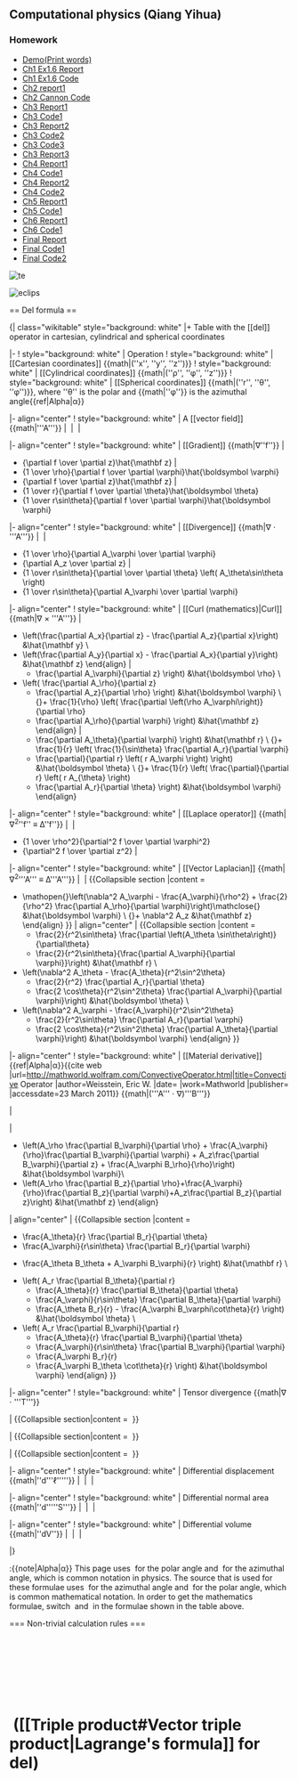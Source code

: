 Computational physics (Qiang Yihua)
-----

### Homework
- [Demo(Print words)](https://github.com/Carl0339887/computationalphysics_N2013301220058/blob/master/homework/Print%20any%20words.md)
- [Ch1 Ex1.6 Report](https://github.com/Carl0339887/computationalphysics_N2013301220058/blob/master/homework/EX1.6.pdf)
- [Ch1 Ex1.6 Code](https://github.com/Carl0339887/computationalphysics_N2013301220058/blob/master/homework/Code_ex_1.6.md)
- [Ch2 report1](https://github.com/Carl0339887/computationalphysics_N2013301220058/blob/master/homework/Ch2_report.pdf)
- [Ch2 Cannon Code](https://github.com/Carl0339887/computationalphysics_N2013301220058/blob/master/homework/CH2code1.md)
- [Ch3 Report1](https://github.com/Carl0339887/computationalphysics_N2013301220058/blob/master/homework/Chap3_report.pdf)
- [Ch3 Code1](https://github.com/Carl0339887/computationalphysics_N2013301220058/blob/master/homework/chap3_code.md)
- [Ch3 Report2](https://github.com/Carl0339887/computationalphysics_N2013301220058/blob/master/homework/Chap3Ex12.pdf)
- [Ch3 Code2](https://github.com/Carl0339887/computationalphysics_N2013301220058/blob/master/homework/Chap3Ex12.md)
- [Ch3 Code3](https://github.com/Carl0339887/computationalphysics_N2013301220058/blob/master/homework/Code_Ex3.26.md)
- [Ch3 Report3](https://github.com/Carl0339887/computationalphysics_N2013301220058/blob/master/homework/Chap_3c.pdf)
- [Ch4 Report1](https://github.com/Carl0339887/computationalphysics_N2013301220058/blob/master/homework/Chap4_ex4.7.pdf)
- [Ch4 Code1](https://github.com/Carl0339887/computationalphysics_N2013301220058/blob/master/homework/Chap4Code1.md)
- [Ch4 Report2](https://github.com/Carl0339887/computationalphysics_N2013301220058/blob/master/homework/Chap4b.pdf)
- [Ch4 Code2](https://github.com/Carl0339887/computationalphysics_N2013301220058/blob/master/homework/Ch_4code2.md)
- [Ch5 Report1](https://github.com/Carl0339887/computationalphysics_N2013301220058/blob/master/homework/Ex5.3.pdf)
- [Ch5 Code1](https://github.com/Carl0339887/computationalphysics_N2013301220058/blob/master/homework/Chap5_code.md)
- [Ch6 Report1](https://github.com/Carl0339887/computationalphysics_N2013301220058/blob/master/homework/Chap6_report.pdf)
- [Ch6 Code1](https://github.com/Carl0339887/computationalphysics_N2013301220058/blob/master/homework/Chap6code.md)
- [Final Report](https://github.com/Carl0339887/computationalphysics_N2013301220058/blob/master/homework/Ising%20model.pdf)
- [Final Code1](https://github.com/Carl0339887/computationalphysics_N2013301220058/blob/master/homework/ising_model.f90)
- [Final Code2](https://github.com/Carl0339887/computationalphysics_N2013301220058/blob/master/homework/integral.f90)
 

<!--![](http://matplotlib.org/_images/lorenz_attractor.png)-->
![te](https://wikimedia.org/api/rest_v1/media/math/render/svg/e980ea997317a8166cdf80b3e27bce8eca5a57d7)

![eclips](http://mmbiz.qpic.cn/mmbiz_jpg/LHibUTtMHPRN3Y5zaobKI9mBVlJqWwlGcrujxEM9OibLaBg9cNS9mWVAtpEG7PKgDFqcQgd6j0wfyhojT0Q8vf1A/?wxfrom=5&wx_lazy=1)


<!-- 
![Test](https://github.com/Carl0339887/computationalphysics_N2013301220058/blob/master/homework/2.gif)
ahahhhhhhh


### Code demo
```python
fib = [1,1]
def fibonacci(n):
  for i in range(n):
    fib.append(fib[-1]+fib[-2])

fibonacci(8)
print 'DO NOT click "Raw" of README.md'
```
-->

<!--

I wrote a program to count how many digits and what they are in number $2^{100000}$
```python
a = 2 ** 100000
digit = {}
i = 0
for i in range(0, 10):
    digit[i] = 0


def count_digit(num):
    while num > 0:
        d = num % 10
        num //= 10
        digit[d] += 1
    return digit

count_digit(a)
summation = 0
for i in range(0, 9):
    summation += digit[i]

print digit
print summation
```

>```python
>{0: 2991, 1: 2969, 2: 3068, 3: 3075, 4: 3040, 5: 3015, 6: 2952, 7: 3052, 8: 2932, 9: 3009}
>27094
>```
What a **large** number! There are 2991 zeros, 2969 ones and so on, with a total of 27094 digits! Hopefully, my Mac can cope with it in several seconds, ahahhhhh~~

I wrote the following program to explore the nuance between **pass-by-reference** and **pass-by-value**
```python
def apd(alist):
    alist.append('suffix')
    return


def plus(alist):
    alist = alist + ['suffix']
    return


list = [1,2,3]
plus(list)
print 'result of "+":', list
apd(list)
print 'result of "list.append()":', list

```
>```python
> result of "+": [1, 2, 3]
> result of "list.append()": [1, 2, 3, 'suffix']
>```


### Two minor **mistakes** the teacher made:

 - The  name of the famous package for first-principle calculations is *Vienna Ab-initio Simulation Package* (VASP), but the teacher took it as *WASP*. (I corrected it in the short break between classes by wiping out the front "V" of the stroke of "W" on the black board.)
 
 - The teacher mistook the name of *Phys.Rev.Lett* as "Physics Review Letter", but actually it should be **Physical Review Letters**. If it was not his slip of the tongue, I don't think the teacher have read [*LIGO*'s paper on *Gravitational Waves*](http://journals.aps.org/prl/abstract/10.1103/PhysRevLett.116.061102).
 - The standard pronunciation of LaTeX is ['leitek] but not ['leiteks] or ['la:tek] or [la'tek]. *TeX* should be read the same as *Tech*, moreover, the pronunciation of 'ch' is similar to the part of 'Ach' in German and 'Loch' in Scotch or $\chi$ in Greek. If your terminal is as smart as mine, you can put command '*say LaTeX*' then <*enter*> and you'll get it.(By the way, it can even tell you *Mac OS X* shoud be read as "mac os **ten**")

### My **complaint** about the assessment rule

Though keep training may improve one's skill in programming, I still want to give this uncanny assessment rule, which high lights the **length** in stead of the **quality** of your homework, an inequality: $ln(x-1)>0.$ If you do not understand the inequlity, that means I am right. If you do, then we share the same point of view~
-->
== Del formula ==

{| class="wikitable" style="background: white"
|+ Table with the [[del]] operator in cartesian, cylindrical and spherical coordinates
<!-- Header -->
|-
! style="background: white" | Operation
! style="background: white" | [[Cartesian coordinates]] {{math|(''x'', ''y'', ''z'')}}
! style="background: white" | [[Cylindrical coordinates]] {{math|(''ρ'', ''φ'', ''z'')}}
! style="background: white" | [[Spherical coordinates]] {{math|(''r'', ''θ'', ''φ'')}}, where ''θ'' is the polar and {{math|''φ''}} is the azimuthal angle{{ref|Alpha|α}} 

<!-- Definition of A -->
|- align="center"
! style="background: white" | A [[vector field]] <span style="font-weight: normal">{{math|'''A'''}}</span>
| <math>A_x      \hat{\mathbf x}         + A_y      \hat{\mathbf y}         + A_z    \hat{\mathbf z}</math>
| <math>A_\rho   \hat{\boldsymbol \rho}   + A_\varphi   \hat{\boldsymbol \varphi}   + A_z    \hat{\mathbf z}</math>
| <math>A_r      \hat{\mathbf r}     + A_\theta \hat{\boldsymbol \theta} + A_\varphi \hat{\boldsymbol \varphi}</math>

<!-- grad f -->
|- align="center"
! style="background: white" | [[Gradient]] <span style="font-weight: normal">{{math|∇''f''}}</span>
| <math>{\partial f \over \partial x}\hat{\mathbf x} + {\partial f \over \partial y}\hat{\mathbf y}
+ {\partial f \over \partial z}\hat{\mathbf z}</math>
| <math>{\partial f \over \partial \rho}\hat{\boldsymbol \rho}
+ {1 \over \rho}{\partial f \over \partial \varphi}\hat{\boldsymbol \varphi}
+ {\partial f \over \partial z}\hat{\mathbf z}</math>
| <math>{\partial f \over \partial r}\hat{\mathbf r}
+ {1 \over r}{\partial f \over \partial \theta}\hat{\boldsymbol \theta}
+ {1 \over r\sin\theta}{\partial f \over \partial \varphi}\hat{\boldsymbol \varphi}</math>

<!-- div A -->
|- align="center"
! style="background: white" | [[Divergence]] <span style="font-weight: normal">{{math|∇ ⋅ '''A'''}}</span>
| <math>{\partial A_x \over \partial x} + {\partial A_y \over \partial y} + {\partial A_z \over \partial z}</math>
| <math>{1 \over \rho}{\partial \left( \rho A_\rho  \right) \over \partial \rho}
+ {1 \over \rho}{\partial A_\varphi \over \partial \varphi}
+ {\partial A_z \over \partial z}</math>
| <math>{1 \over r^2}{\partial \left( r^2 A_r \right) \over \partial r}
+ {1 \over r\sin\theta}{\partial \over \partial \theta} \left(  A_\theta\sin\theta \right)
+ {1 \over r\sin\theta}{\partial A_\varphi \over \partial \varphi}</math>

<!-- curl A -->
|- align="center"
! style="background: white" | [[Curl (mathematics)|Curl]] <span style="font-weight: normal">{{math|∇ × '''A'''}}</span>
| <math>\begin{align}
  \left(\frac{\partial A_z}{\partial y} - \frac{\partial A_y}{\partial z}\right) &\hat{\mathbf x} \\
+ \left(\frac{\partial A_x}{\partial z} - \frac{\partial A_z}{\partial x}\right) &\hat{\mathbf y} \\
+ \left(\frac{\partial A_y}{\partial x} - \frac{\partial A_x}{\partial y}\right) &\hat{\mathbf z}
\end{align}</math>
| <math>\begin{align}
  \left(
    \frac{1}{\rho} \frac{\partial A_z}{\partial \varphi}
  - \frac{\partial A_\varphi}{\partial z}
  \right) &\hat{\boldsymbol \rho} \\
+ \left(
    \frac{\partial A_\rho}{\partial z}
  - \frac{\partial A_z}{\partial \rho}
  \right) &\hat{\boldsymbol \varphi} \\
{}+ \frac{1}{\rho} \left(
    \frac{\partial \left(\rho A_\varphi\right)}{\partial \rho}
  - \frac{\partial A_\rho}{\partial \varphi}
  \right) &\hat{\mathbf z}
\end{align}</math>
| <math>\begin{align}
  \frac{1}{r\sin\theta} \left(
    \frac{\partial}{\partial \theta} \left(A_\varphi\sin\theta \right)
  - \frac{\partial A_\theta}{\partial \varphi}
  \right) &\hat{\mathbf r} \\
{}+ \frac{1}{r} \left(
    \frac{1}{\sin\theta} \frac{\partial A_r}{\partial \varphi}
  - \frac{\partial}{\partial r} \left( r A_\varphi \right)
  \right) &\hat{\boldsymbol \theta}  \\
{}+ \frac{1}{r} \left(
    \frac{\partial}{\partial r} \left( r A_{\theta} \right)
  - \frac{\partial A_r}{\partial \theta}
  \right) &\hat{\boldsymbol \varphi}
\end{align}</math>

<!-- Laplacian f -->
|- align="center"
! style="background: white" | [[Laplace operator]] <span style="font-weight: normal">{{math|∇<sup>2</sup>''f'' ≡ ∆''f''}}</span>
| <math>{\partial^2 f \over \partial x^2} + {\partial^2 f \over \partial y^2} + {\partial^2 f \over \partial z^2}</math>
| <math>{1 \over \rho}{\partial \over \partial \rho}\left(\rho {\partial f \over \partial \rho}\right)
+ {1 \over \rho^2}{\partial^2 f \over \partial \varphi^2}
+ {\partial^2 f \over \partial z^2}</math>
| <math>{1 \over r^2}{\partial \over \partial r}\!\left(r^2 {\partial f \over \partial r}\right)
\!+\!{1 \over r^2\!\sin\theta}{\partial \over \partial \theta}\!\left(\sin\theta {\partial f \over \partial \theta}\right)
\!+\!{1 \over r^2\!\sin^2\theta}{\partial^2 f \over \partial \varphi^2}
</math>

<!-- vector Laplacian A -->
|- align="center"
! style="background: white" | [[Vector Laplacian]] <span style="font-weight: normal">{{math|∇<sup>2</sup>'''A''' ≡ ∆'''A'''}}</span>
| <math>\nabla^2 A_x \hat{\mathbf x} + \nabla^2 A_y \hat{\mathbf y} + \nabla^2 A_z \hat{\mathbf z} </math>
| {{Collapsible section |content =
<math>\begin{align}
  \mathopen{}\left(\nabla^2 A_\rho - \frac{A_\rho}{\rho^2} - \frac{2}{\rho^2} \frac{\partial A_\varphi}{\partial \varphi}\right)\mathclose{} &\hat{\boldsymbol \rho} \\
+ \mathopen{}\left(\nabla^2 A_\varphi - \frac{A_\varphi}{\rho^2} + \frac{2}{\rho^2} \frac{\partial A_\rho}{\partial \varphi}\right)\mathclose{} &\hat{\boldsymbol \varphi} \\
{}+ \nabla^2 A_z &\hat{\mathbf z}
\end{align}</math>
}}
| align="center" | {{Collapsible section |content =
<math>\begin{align}
  \left(\nabla^2 A_r - \frac{2 A_r}{r^2}
  - \frac{2}{r^2\sin\theta} \frac{\partial \left(A_\theta \sin\theta\right)}{\partial\theta}
  - \frac{2}{r^2\sin\theta}{\frac{\partial A_\varphi}{\partial \varphi}}\right) &\hat{\mathbf r} \\
+ \left(\nabla^2 A_\theta - \frac{A_\theta}{r^2\sin^2\theta}
  + \frac{2}{r^2} \frac{\partial A_r}{\partial \theta}
  - \frac{2 \cos\theta}{r^2\sin^2\theta} \frac{\partial A_\varphi}{\partial \varphi}\right) &\hat{\boldsymbol \theta} \\
+ \left(\nabla^2 A_\varphi - \frac{A_\varphi}{r^2\sin^2\theta}
  + \frac{2}{r^2\sin\theta} \frac{\partial A_r}{\partial \varphi}
  + \frac{2 \cos\theta}{r^2\sin^2\theta} \frac{\partial A_\theta}{\partial \varphi}\right) &\hat{\boldsymbol \varphi}
\end{align}</math>
}}

<!-- Material derivative (A dot del)B -->
|- align="center"
! style="background: white" | [[Material derivative]]{{ref|Alpha|α}}<ref name="Mathworld">{{cite web |url=http://mathworld.wolfram.com/ConvectiveOperator.html|title=Convective Operator |author=Weisstein, Eric W. |date= |work=Mathworld |publisher= |accessdate=23 March 2011}}</ref> <span style="font-weight: normal">{{math|('''A''' ⋅ ∇)'''B'''}}</span>
<!--         Cartesian -->
| <math>\mathbf{A} \cdot \nabla B_x \hat{\mathbf x} + \mathbf{A} \cdot \nabla B_y \hat{\mathbf y} + \mathbf{A} \cdot \nabla B_z \hat{\mathbf{z}}</math>
<!--         Cylindrical \frac{\partial B_}{\partial } -->
|<math>\begin{align}
  \left(A_\rho \frac{\partial B_\rho}{\partial \rho}+\frac{A_\varphi}{\rho}\frac{\partial B_\rho}{\partial \varphi}+A_z\frac{\partial B_\rho}{\partial z}-\frac{A_\varphi B_\varphi}{\rho}\right)
  &\hat{\boldsymbol \rho} \\
+ \left(A_\rho \frac{\partial B_\varphi}{\partial \rho} + \frac{A_\varphi}{\rho}\frac{\partial B_\varphi}{\partial \varphi} + A_z\frac{\partial B_\varphi}{\partial z} + \frac{A_\varphi B_\rho}{\rho}\right)
  &\hat{\boldsymbol \varphi}\\
+ \left(A_\rho \frac{\partial B_z}{\partial \rho}+\frac{A_\varphi}{\rho}\frac{\partial B_z}{\partial \varphi}+A_z\frac{\partial B_z}{\partial z}\right)
  &\hat{\mathbf z}
\end{align}</math>
<!--         Sp -->
| align="center" | {{Collapsible section |content =
<math>\begin{align}
  \left(
    A_r \frac{\partial B_r}{\partial r}
  + \frac{A_\theta}{r} \frac{\partial B_r}{\partial \theta}
  + \frac{A_\varphi}{r\sin\theta} \frac{\partial B_r}{\partial \varphi}
  - \frac{A_\theta B_\theta + A_\varphi B_\varphi}{r}
  \right) &\hat{\mathbf r} \\
+ \left(
    A_r \frac{\partial B_\theta}{\partial r}
  + \frac{A_\theta}{r} \frac{\partial B_\theta}{\partial \theta}
  + \frac{A_\varphi}{r\sin\theta} \frac{\partial B_\theta}{\partial \varphi}
  + \frac{A_\theta B_r}{r} - \frac{A_\varphi B_\varphi\cot\theta}{r}
  \right) &\hat{\boldsymbol \theta} \\
+ \left(
    A_r \frac{\partial B_\varphi}{\partial r}
  + \frac{A_\theta}{r} \frac{\partial B_\varphi}{\partial \theta}
  + \frac{A_\varphi}{r\sin\theta} \frac{\partial B_\varphi}{\partial \varphi}
  + \frac{A_\varphi B_r}{r}
  + \frac{A_\varphi B_\theta \cot\theta}{r}
  \right) &\hat{\boldsymbol \varphi}
\end{align}</math>
}}

<!-- Tensor divergence del dot T -->
|- align="center"
! style="background: white" | Tensor divergence <span style="font-weight: normal">{{math|∇ ⋅ '''T'''}}</span>
<!-- Cartesian -->
| {{Collapsible section|content =
<math>\begin{align}
\left(\frac{\partial T_{xx}}{\partial x}+\frac{\partial T_{yx}}{\partial y}+\frac{\partial T_{zx}}{\partial z}\right)&\hat{\mathbf x} \\
+\left(\frac{\partial T_{xy}}{\partial x}+\frac{\partial T_{yy}}{\partial y}+\frac{\partial T_{zy}}{\partial z}\right)&\hat{\mathbf y} \\
+\left(\frac{\partial T_{xz}}{\partial x}+\frac{\partial T_{yz}}{\partial y}+\frac{\partial T_{zz}}{\partial z}\right)&\hat{\mathbf z}
\end{align}</math>
}}
<!-- cylindrical -->
| {{Collapsible section|content = 
<math>\begin{align}
\left[\frac{\partial T_{\rho\rho}}{\partial\rho}+\frac1\rho\frac{\partial T_{\varphi\rho}}{\partial\varphi}+\frac{\partial T_{z\rho}}{\partial z}+\frac1\rho(T_{\rho\rho}-T_{\varphi\varphi})\right]&\hat{\boldsymbol\rho} \\
+\left[\frac{\partial T_{\rho\varphi}}{\partial\rho}+\frac1\rho\frac{\partial T_{\varphi\varphi}}{\partial\varphi}+\frac{\partial T_{z\varphi}}{\partial z}+\frac1\rho(T_{\rho\varphi}+T_{\varphi\rho})\right]&\hat{\boldsymbol\varphi} \\
+\left[\frac{\partial T_{\rho z}}{\partial\rho}+\frac1\rho\frac{\partial T_{\varphi z}}{\partial\varphi}+\frac{\partial T_{zz}}{\partial z}+\frac{T_{\rho z}}\rho\right]&\hat{\mathbf z}
\end{align}</math>
}}
<!-- spherical -->
| {{Collapsible section|content = 
<math>\begin{align}
\left[\frac{\partial T_{rr}}{\partial r}+2\frac{T_{rr}}r+\frac1r\frac{\partial T_{\theta r}}{\partial\theta}+\frac{\cot\theta}rT_{\theta r}+\frac1{r\sin\theta}\frac{\partial T_{\varphi r}}{\partial\varphi}-\frac1r(T_{\theta\theta}+T_{\varphi\varphi})\right]&\hat{\mathbf r} \\
+\left[\frac{\partial T_{r\theta}}{\partial r}+2\frac{T_{r\theta}}r+\frac1r\frac{\partial T_{\theta\theta}}{\partial\theta}+\frac{\cot\theta}rT_{\theta\theta}+\frac1{r\sin\theta}\frac{\partial T_{\varphi\theta}}{\partial\varphi}+\frac{T_{\theta r}}r-\frac{\cot\theta}rT_{\varphi\varphi}\right]&\hat{\boldsymbol\theta} \\
+\left[\frac{\partial T_{r\varphi}}{\partial r}+2\frac{T_{r\varphi}}r+\frac1r\frac{\partial T_{\theta\varphi}}{\partial\theta}+\frac1{r\sin\theta}\frac{\partial T_{\varphi\varphi}}{\partial\varphi}+\frac {T_{\varphi r}}{r}+\frac{\cot\theta}{r} (T_{\theta\varphi}+T_{\varphi\theta})\right]&\hat{\boldsymbol\varphi}
\end{align}</math>
}}

<!-- Differentials displacement -->
|- align="center"
! style="background: white" | Differential displacement <span style="font-weight: normal">{{math|''d'''ℓ'''''}}</span>
| <math>dx \, \hat{\mathbf x} + dy \, \hat{\mathbf y} + dz \, \hat{\mathbf z}</math>
| <math>d\rho \, \hat{\boldsymbol \rho} + \rho \, d\varphi \, \hat{\boldsymbol \varphi} + dz \, \hat{\mathbf z}</math>
| <math>dr \, \hat{\mathbf r} + r \, d\theta \, \hat{\boldsymbol \theta} + r \, \sin\theta \, d\varphi \, \hat{\boldsymbol \varphi}</math>

<!-- Differentials normal area -->
|- align="center"
! style="background: white" | Differential normal area <span style="font-weight: normal">{{math|''d'''''S'''}}</span>
| <math>\begin{align}
  dy \, dz &\, \hat{\mathbf x} \\
{} + dx \, dz &\, \hat{\mathbf y} \\
{} + dx \, dy &\, \hat{\mathbf z}
\end{align}</math>
| <math>\begin{align}
  \rho \, d\varphi \, dz &\, \hat{\boldsymbol \rho} \\
{} + d\rho \, dz &\, \hat{\boldsymbol \varphi} \\
{} + \rho \, d\rho \, d\varphi &\, \hat{\mathbf z}
\end{align}</math>
| <math>\begin{align}
  r^2 \sin\theta \, d\theta \, d\varphi &\, \hat{\mathbf r} \\
{} + r \sin\theta \, dr \, d\varphi &\, \hat{\boldsymbol \theta} \\
{} + r \, dr \, d\theta &\, \hat{\boldsymbol \varphi}
\end{align}</math>

<!-- Differentials volume -->
|- align="center"
! style="background: white" | Differential volume <span style="font-weight: normal">{{math|''dV''}}</span>
| <math>dx \, dy \, dz</math>
| <math>\rho \, d\rho \, d\varphi \, dz</math>
| <math>r^2 \sin\theta \, dr \, d\theta \, d\varphi</math>

|}

:{{note|Alpha|α}} This page uses <math>\theta</math> for the polar angle and <math>\varphi</math> for the azimuthal angle, which is common notation in physics. The source that is used for these formulae uses <math>\theta</math> for the azimuthal angle and <math>\varphi</math> for the polar angle, which is common mathematical notation. In order to get the mathematics formulae, switch <math>\theta</math> and <math>\varphi</math> in the formulae shown in the table above.

=== Non-trivial calculation rules ===

#  <math>\operatorname{div}  \, \operatorname{grad} f          \equiv \nabla \cdot  \nabla f \equiv \nabla^2 f</math>
#  <math>\operatorname{curl} \, \operatorname{grad} f          \equiv \nabla \times \nabla f = \mathbf 0</math>
#  <math>\operatorname{div}  \, \operatorname{curl} \mathbf{A} \equiv \nabla \cdot  (\nabla \times \mathbf{A}) = 0</math>
#  <math>\operatorname{curl} \, \operatorname{curl} \mathbf{A} \equiv \nabla \times (\nabla \times \mathbf{A}) = \nabla (\nabla \cdot \mathbf{A}) - \nabla^2 \mathbf{A}</math> ([[Triple product#Vector triple product|Lagrange's formula]] for del)
#  <math>\nabla^2 (f g) = f \nabla^2 g + 2 \nabla f \cdot \nabla g + g \nabla^2 f</math>
